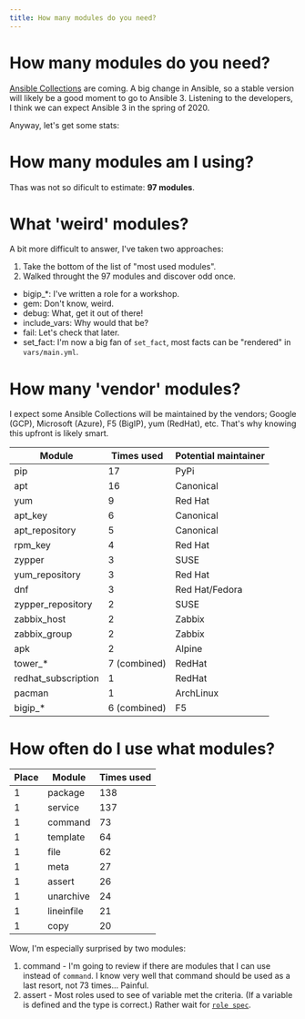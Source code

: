 ```yaml
---
title: How many modules do you need?
---
```


# How many modules do you need?

[Ansible Collections](https://docs.ansible.com/ansible/devel/user_guide/collections_using.html) are coming. A big change in Ansible, so a stable version will likely be a good moment to go to Ansible 3. Listening to the developers, I think we can expect Ansible 3 in the spring of 2020.

Anyway, let's get some stats:

# How many modules am I using?

Thas was not so dificult to estimate: **97 modules**.

# What 'weird' modules?

A bit more difficult to answer, I've taken two approaches:
1. Take the bottom of the list of "most used modules".
2. Walked throught the 97 modules and discover odd once.

- bigip_*: I've written a role for a workshop.
- gem: Don't know, weird.
- debug: What, get it out of there!
- include_vars: Why would that be?
- fail: Let's check that later.
- set_fact: I'm now a big fan of `set_fact`, most facts can be "rendered" in `vars/main.yml`.

# How many 'vendor' modules?

I expect some Ansible Collections will be maintained by the vendors; Google (GCP), Microsoft (Azure), F5 (BigIP), yum (RedHat), etc. That's why knowing this upfront is likely smart.

|Module              |Times used   |Potential maintainer |
|--------------------|-------------|---------------------|
|pip                 |17           |PyPi                 |
|apt                 |16           |Canonical            |
|yum                 |9            |Red Hat              |
|apt_key             |6            |Canonical            |
|apt_repository      |5            |Canonical            |
|rpm_key             |4            |Red Hat              |
|zypper              |3            |SUSE                 |
|yum_repository      |3            |Red Hat              |
|dnf                 |3            |Red Hat/Fedora       |
|zypper_repository   |2            |SUSE                 |
|zabbix_host         |2            |Zabbix               |
|zabbix_group        |2            |Zabbix               |
|apk                 |2            |Alpine               |
|tower_*             |7 (combined) |RedHat               |
|redhat_subscription |1            |RedHat               |
|pacman              |1            |ArchLinux            |
|bigip_*             |6 (combined) |F5                   |

# How often do I use what modules?

|Place |Module     | Times used |
|------|-----------|------------|
|1     |package    |138         |
|1     |service    |137         |
|1     |command    |73          |
|1     |template   |64          |
|1     |file       |62          |
|1     |meta       |27          |
|1     |assert     |26          |
|1     |unarchive  |24          |
|1     |lineinfile |21          |
|1     |copy       |20          |

Wow, I'm especially surprised by two modules:
1. command - I'm going to review if there are modules that I can use instead of `command`. I know very well that command should be used as a last resort, not 73 times... Painful.
2. assert - Most roles used to see of variable met the criteria. (If a variable is defined and the type is correct.) Rather wait for [`role spec`](https://github.com/ansible/proposals/issues/39).
